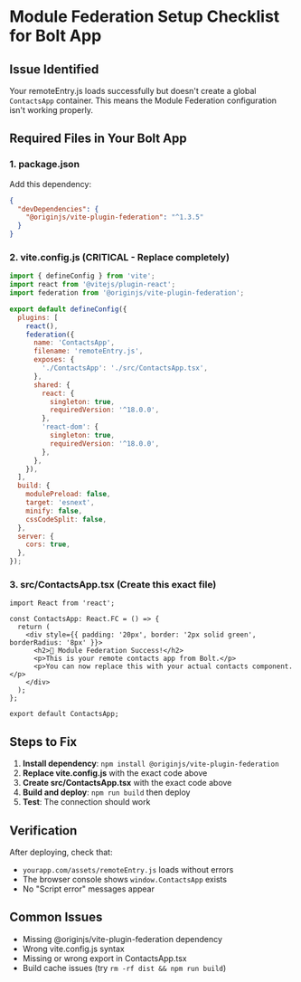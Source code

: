 # Module Federation Setup Checklist for Bolt App

## Issue Identified
Your remoteEntry.js loads successfully but doesn't create a global `ContactsApp` container. This means the Module Federation configuration isn't working properly.

## Required Files in Your Bolt App

### 1. package.json
Add this dependency:
```json
{
  "devDependencies": {
    "@originjs/vite-plugin-federation": "^1.3.5"
  }
}
```

### 2. vite.config.js (CRITICAL - Replace completely)
```js
import { defineConfig } from 'vite';
import react from '@vitejs/plugin-react';
import federation from '@originjs/vite-plugin-federation';

export default defineConfig({
  plugins: [
    react(),
    federation({
      name: 'ContactsApp',
      filename: 'remoteEntry.js',
      exposes: {
        './ContactsApp': './src/ContactsApp.tsx',
      },
      shared: {
        react: {
          singleton: true,
          requiredVersion: '^18.0.0',
        },
        'react-dom': {
          singleton: true,
          requiredVersion: '^18.0.0',
        },
      },
    }),
  ],
  build: {
    modulePreload: false,
    target: 'esnext',
    minify: false,
    cssCodeSplit: false,
  },
  server: {
    cors: true,
  },
});
```

### 3. src/ContactsApp.tsx (Create this exact file)
```tsx
import React from 'react';

const ContactsApp: React.FC = () => {
  return (
    <div style={{ padding: '20px', border: '2px solid green', borderRadius: '8px' }}>
      <h2>🎉 Module Federation Success!</h2>
      <p>This is your remote contacts app from Bolt.</p>
      <p>You can now replace this with your actual contacts component.</p>
    </div>
  );
};

export default ContactsApp;
```

## Steps to Fix

1. **Install dependency**: `npm install @originjs/vite-plugin-federation`
2. **Replace vite.config.js** with the exact code above
3. **Create src/ContactsApp.tsx** with the exact code above
4. **Build and deploy**: `npm run build` then deploy
5. **Test**: The connection should work

## Verification
After deploying, check that:
- `yourapp.com/assets/remoteEntry.js` loads without errors
- The browser console shows `window.ContactsApp` exists
- No "Script error" messages appear

## Common Issues
- Missing @originjs/vite-plugin-federation dependency
- Wrong vite.config.js syntax
- Missing or wrong export in ContactsApp.tsx
- Build cache issues (try `rm -rf dist && npm run build`)